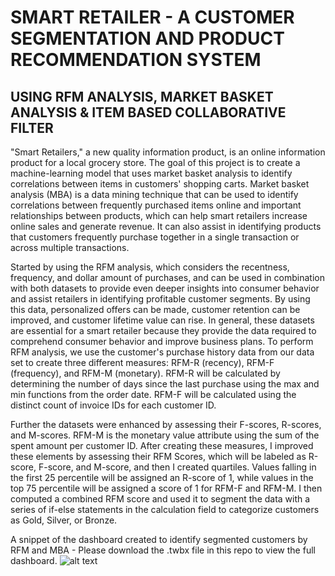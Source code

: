 # SMART RETAILER - A CUSTOMER SEGMENTATION AND PRODUCT RECOMMENDATION SYSTEM
## USING RFM ANALYSIS, MARKET BASKET ANALYSIS & ITEM BASED COLLABORATIVE FILTER 

"Smart Retailers," a new quality information product, is an online information product for a local grocery store. The goal of this project is to create a machine-learning model that uses market basket analysis to identify correlations between items in customers' shopping carts. Market basket analysis (MBA) is a data mining technique that can be used to identify correlations between frequently purchased items online and important relationships between products, which can help smart retailers increase online sales and generate revenue. It can also assist in identifying products that customers frequently purchase together in a single transaction or across multiple transactions.

Started by using the RFM analysis, which considers the recentness, frequency, and dollar amount of purchases, and can be used in combination with both datasets to provide even deeper insights into consumer behavior and assist retailers in identifying profitable customer segments. By using this data, personalized offers can be made, customer retention can be improved, and customer lifetime value can rise. In general, these datasets are essential for a smart retailer because they provide the data required to comprehend consumer behavior and improve business plans. To perform RFM analysis, we use the customer's purchase history data from our data set to create three different measures: RFM-R (recency), RFM-F (frequency), and RFM-M (monetary). RFM-R will be calculated by determining the number of days since the last purchase using the max and min functions from the order date. RFM-F will be calculated using the distinct count of invoice IDs for each customer ID.

Further the datasets were enhanced by assessing their F-scores, R-scores, and M-scores. RFM-M is the monetary value attribute using the sum of the spent amount per customer ID. After creating these measures, I improved these elements by assessing their RFM Scores, which will be labeled as R-score, F-score, and M-score, and then I created quartiles. Values falling in the first 25 percentile will be assigned an R-score of 1, while values in the top 75 percentile will be assigned a score of 1 for RFM-F and RFM-M. I then computed a combined RFM score and used it to segment the data with a series of if-else statements in the calculation field to categorize customers as Gold, Silver, or Bronze.

A snippet of the dashboard created to identify segmented customers by RFM and MBA - Please download the .twbx file in this repo to view the full dashboard.
![alt text](https://github.com/gabrieljonathan164/Smart_Retailer-RFM-IBFC-MBA/blob/main/Dashboard.png)

